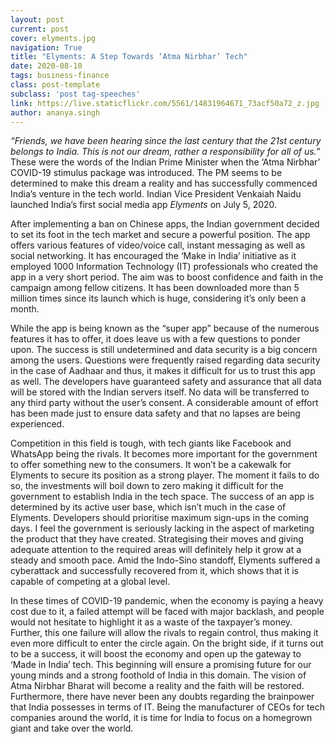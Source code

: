 ```yaml
---
layout: post
current: post
cover: elyments.jpg
navigation: True
title: "Elyments: A Step Towards ‘Atma Nirbhar’ Tech"
date: 2020-08-10
tags: business-finance
class: post-template
subclass: 'post tag-speeches'
link: https://live.staticflickr.com/5561/14831964671_73acf50a72_z.jpg
author: ananya.singh
---
```

*“Friends, we have been hearing since the last century that the 21st century belongs to India. This is not our dream, rather a responsibility for all of us.”*  These were the words of the Indian Prime Minister when the ‘Atma Nirbhar’ COVID-19 stimulus package was introduced. The PM seems to be determined to make this dream a reality and has successfully commenced India’s venture in the tech world. Indian Vice President Venkaiah Naidu launched India’s first social media app *Elyments* on July 5, 2020.

After implementing a ban on Chinese apps, the Indian government decided to set its foot in the tech market and secure a powerful position. The app offers various features of video/voice call, instant messaging as well as social networking. It has encouraged the ‘Make in India’ initiative as it employed 1000 Information Technology (IT) professionals who created the app in a very short period. The aim was to boost confidence and faith in the campaign among fellow citizens. It has been downloaded more than 5 million times since its launch which is huge, considering it’s only been a month.

While the app is being known as the “super app” because of the numerous features it has to offer, it does leave us with a few questions to ponder upon. The success is still undetermined and data security is a big concern among the users. Questions were frequently raised regarding data security in the case of Aadhaar and thus, it makes it difficult for us to trust this app as well. The developers have guaranteed safety and assurance that all data will be stored with the Indian servers itself. No data will be transferred to any third party without the user’s consent. A considerable amount of effort has been made just to ensure data safety and that no lapses are being experienced.

Competition in this field is tough, with tech giants like Facebook and WhatsApp being the rivals. It becomes more important for the government to offer something new to the consumers. It won’t be a cakewalk for Elyments to secure its position as a strong player. The moment it fails to do so, the investments will boil down to zero making it difficult for the government to establish India in the tech space. The success of an app is determined by its active user base, which isn’t much in the case of Elyments. Developers should prioritise maximum sign-ups in the coming days. I feel the government is seriously lacking in the aspect of marketing the product that they have created. Strategising their moves and giving adequate attention to the required areas will definitely help it grow at a steady and smooth pace. Amid the Indo-Sino standoff, Elyments suffered a cyberattack and successfully recovered from it, which shows that it is capable of competing at a global level.

In these times of COVID-19 pandemic, when the economy is paying a heavy cost due to it, a failed attempt will be faced with major backlash, and people would not hesitate to highlight it as a waste of the taxpayer’s money. Further, this one failure will allow the rivals to regain control, thus making it even more difficult to enter the circle again. On the bright side, if it turns out to be a success, it will boost the economy and open up the gateway to ‘Made in India’ tech. This beginning will ensure a promising future for our young minds and a strong foothold of India in this domain. The vision of Atma Nirbhar Bharat will become a reality and the faith will be restored. Furthermore, there have never been any doubts regarding the brainpower that India possesses in terms of IT. Being the manufacturer of CEOs for tech companies around the world, it is time for India to focus on a homegrown giant and take over the world.
